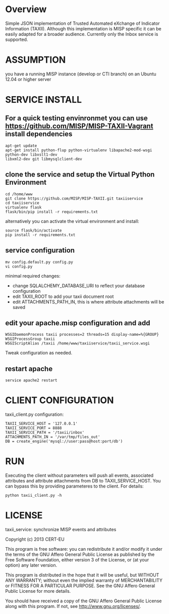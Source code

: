 Overview
========

Simple JSON implementation of Trusted Automated eXchange of Indicator 
Information (TAXII).
Although this implementation is MISP specific it can be easily adapted for a broader audience.
Currently only the Inbox service is supported.

ASSUMPTION
==========
you have a running MISP instance (develop or CTI branch) on an Ubuntu 12.04 or higher server

SERVICE INSTALL
===============
For a quick testing envinronmet you can use https://github.com/MISP/MISP-TAXII-Vagrant
install dependencies
---------------------
    apt-get update
    apt-get install python-flup python-virtualenv libapache2-mod-wsgi python-dev libxslt1-dev
    libxml2-dev git libmysqlclient-dev

clone the service and setup the Virtual Python Environment
------------------------------------
    cd /home/www
    git clone https://github.com/MISP/MISP-TAXII.git taxiiservice
    cd taxiiservice
    virtualenv flask
    flask/bin/pip install -r requirements.txt

alternatively you can activate the virtual environment and install:

    source flask/bin/activate
    pip install -r requirements.txt

service configuration
----------------------
    mv config.default.py config.py
    vi config.py

minimal required changes:
* change SQLALCHEMY_DATABASE_URI to reflect your database configuration
* edit TAXII_ROOT to add your taxii document root
* edit ATTACHMENTS_PATH_IN, this is where attribute attachments will be saved

edit your apache.misp configuration and add
--------------------------------------------
    WSGIDaemonProcess taxii processes=2 threads=15 display-name=%{GROUP}
    WSGIProcessGroup taxii
    WSGIScriptAlias /taxii /home/www/taxiiservice/taxii_service.wsgi

Tweak configuration as needed.

restart apache
--------------

    service apache2 restart

CLIENT CONFIGURATION
====================

taxii_client.py configuration:

    TAXII_SERVICE_HOST = '127.0.0.1'
    TAXII_SERVICE_PORT = 8888
    TAXII_SERVICE_PATH = '/taxii/inbox'
    ATTACHMENTS_PATH_IN = '/var/tmp/files_out'
    DB = create_engine('mysql://user:pass@host:port/db')


RUN
===

Executing the client without parameters will push all events, associated attributes and
attribute attachments from DB to TAXII_SERVICE_HOST. You can bypass this by providing
parameteres to the client.
For details:

    python taxii_client.py -h

LICENSE
=======

taxii_service: synchronize MISP events and attributes

Copyright (c) 2013 CERT-EU

This program is free software: you can redistribute it and/or modify
it under the terms of the GNU Affero General Public License as
published by the Free Software Foundation, either version 3 of the
License, or (at your option) any later version.

This program is distributed in the hope that it will be useful,
but WITHOUT ANY WARRANTY; without even the implied warranty of
MERCHANTABILITY or FITNESS FOR A PARTICULAR PURPOSE.  See the
GNU Affero General Public License for more details.

You should have received a copy of the GNU Affero General Public License
along with this program.  If not, see <http://www.gnu.org/licenses/>.

